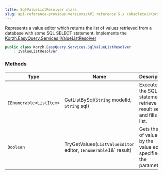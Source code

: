 ```yaml
---
title: SqlValueListResolver class
slug: api-reference-previous-versions/API reference 5.x (obsolete)/Korzh.EasyQuery.Services namespace/sqlvaluelistresolver-class
---
```



Represents a value editor which returns the list of values  retrieved from a database with some SQL SELECT statement.  Implements the [Korzh.EasyQuery.Services.IValueListResolver](/api-reference-5x/korzh-easyquery-services-namespace/ivaluelistresolver-interface)
```csharp
public class Korzh.EasyQuery.Services.SqlValueListResolver
    : IValueListResolver

```

### Methods

| Type | Name | Description | 
| --- | --- | --- | 
| `IEnumerable<ListItem>` | GetListBySql(`String` modelId, `String` sql) | Executes the SQL statement, retrieve the result set and fills the list. | 
| `Boolean` | TryGetValues(`ListValueEditor` editor, `IEnumerable`1&` result) | Gets the list of values by the value editor specified in the parameter. |